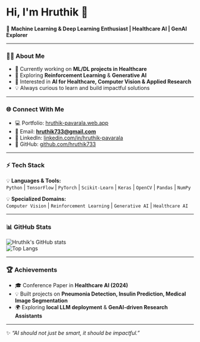 # Hi, I'm Hruthik 👋  

🚀 **Machine Learning & Deep Learning Enthusiast | Healthcare AI | GenAI Explorer**  

---

### 👨‍💻 About Me  
- 🔭 Currently working on **ML/DL projects in Healthcare**  
- 🌱 Exploring **Reinforcement Learning** & **Generative AI**  
- 🎯 Interested in **AI for Healthcare, Computer Vision & Applied Research**  
- 💡 Always curious to learn and build impactful solutions  

---

### 🌐 Connect With Me  
- 💻 Portfolio: [hruthik-pavarala.web.app](https://hruthik-pavarala.web.app)  
- 📧 Email: **hruthik733@gmail.com**  
- 🔗 LinkedIn: [linkedin.com/in/hruthik-pavarala](https://www.linkedin.com/in/hruthik-pavarala)  
- 🐙 GitHub: [github.com/hruthik733](https://github.com/hruthik733)  

---

### ⚡ Tech Stack  
💡 **Languages & Tools:**  
`Python` | `TensorFlow` | `PyTorch` | `Scikit-Learn` | `Keras` | `OpenCV` | `Pandas` | `NumPy`  

💡 **Specialized Domains:**  
`Computer Vision` | `Reinforcement Learning` | `Generative AI` | `Healthcare AI`  

---

### 📊 GitHub Stats  
![Hruthik's GitHub stats](https://github-readme-stats.vercel.app/api?username=hruthik733&show_icons=true&theme=tokyonight)  
![Top Langs](https://github-readme-stats.vercel.app/api/top-langs/?username=hruthik733&layout=compact&theme=tokyonight)  

---

### 🏆 Achievements  
- 🎓 Conference Paper in **Healthcare AI (2024)**  
- 💡 Built projects on **Pneumonia Detection, Insulin Prediction, Medical Image Segmentation**  
- 🌍 Exploring **local LLM deployment** & **GenAI-driven Research Assistants**  

---

✨ *“AI should not just be smart, it should be impactful.”*  
